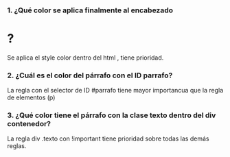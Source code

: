 ### 1. ¿Qué color se aplica finalmente al encabezado <h1>?

Se aplica el style color dentro del html , tiene prioridad.

### 2. ¿Cuál es el color del párrafo con el ID parrafo?

La regla con el selector de ID #parrafo tiene mayor importancua que la regla de elementos (p)


### 3. ¿Qué color tiene el párrafo con la clase texto dentro del div contenedor?

La regla div .texto con !important tiene prioridad sobre todas las demás reglas.